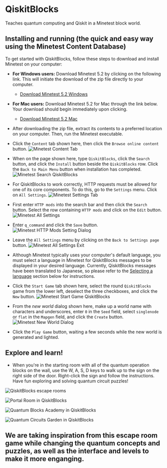 # QiskitBlocks
Teaches quantum computing and Qiskit in a Minetest block world. 


## Installing and running (the quick and easy way using the Minetest Content Database)

To get started with QiskitBlocks, follow these steps to download and install Minetest on your computer:

- **For Windows users:** Download Minetest 5.2 by clicking on the following link. This will initiate the download of the zip file directly to your computer.
  - [Download Minetest 5.2 Windows](https://github.com/JavaFXpert/QiskitBlocks/raw/master/minetest/minetest-5.2.0-win64.zip)

- **For Mac users:** Download Minetest 5.2 for Mac through the link below. Your download should begin immediately upon clicking.
  - [Download Minetest 5.2 Mac](https://github.com/JavaFXpert/QiskitBlocks/raw/master/minetest/minetest-5.2.0-dev-10.11.6-osx.zip)

- After downloading the zip file, extract its contents to a preferred location on your computer. Then, run the Minetest executable.
  
- Click the `Content` tab shown here, then click the `Browse online content` button. 
![Minetest Content Tab](https://github.com/JavaFXpert/QiskitBlocks/raw/master/minetest_content_tab.png)

- When on the page shown here, type `QiskitBlocks`, click the `Search` button, and click the `Install` button beside the `QiskitBlocks` row. Click the `Back to Main Menu` button when installation has completed.
![Minetest Search QiskitBlocks](https://github.com/JavaFXpert/QiskitBlocks/raw/master/minetest_search_qiskitblocks.png)

- For QiskitBlocks to work correctly, HTTP requests must be allowed for one of its core components. To do this, go to the `Settings` menu. Click on `All Settings`.
![Minetest Settings Tab](https://user-images.githubusercontent.com/6960065/116815046-09853d80-ab5c-11eb-8748-9f40171ea35c.png)

- First enter `HTTP mods` into the search bar and then click the `Search` button. Select the row containing `HTTP mods` and click on the `Edit` button.
![Minetest All Settings](https://user-images.githubusercontent.com/6960065/116815053-130ea580-ab5c-11eb-9a60-d8f30e65e6f8.png)

- Enter `q_command` and click the `Save` button.
![Minetest HTTP Mods Setting Dialog](https://user-images.githubusercontent.com/6960065/116815070-215cc180-ab5c-11eb-97e5-67e61950f9c6.png)

- Leave the `All Settings` menu by clicking on the `Back to Settings page` button.
![Minetest All Settings Exit](https://user-images.githubusercontent.com/6960065/116815076-2588df00-ab5c-11eb-8077-ee9262aa5fd2.png)

- Although Minetest typically uses your computer's default language, you must select a language in Minetest for QiskitBlocks messages to be displayed in your desired language. Currently, QiskitBlocks messages have been translated to Japanese, so please refer to the [Selecting a language](https://github.com/JavaFXpert/QiskitBlocks#selecting-a-language) section below for instructions.

- Click the `Start Game` tab shown here, select the round `QiskitBlocks` game from the lower left, deselect the three checkboxes, and click the `New` button.
![Minetest Start Game QiskitBlocks](https://github.com/JavaFXpert/QiskitBlocks/raw/master/minetest_startgame_qiskitblocks.png)

- From the *new world* dialog shown here, make up a world name with characters and underscores, enter `0` in the `Seed` field, select `singlenode` or `flat` in the `Mapgen` field, and click the `Create` button.
![Minetest New World Dialog](https://github.com/JavaFXpert/QiskitBlocks/raw/master/minetest_newworld_qiskitblocks.png)

- Click the `Play Game` button, waiting a few seconds while the new world is generated and lighted.

## Explore and learn!
- When you're in the starting room with all of the quantum operation blocks on the wall, use the W, A, S, D keys to walk up to the sign on the right side of the door. Right-click the sign and follow the instructions. Have fun exploring and solving quantum circuit puzzles! 


![QiskitBlocks escape rooms](https://github.com/JavaFXpert/QiskitBlocks/raw/master/escape_room_psi_minus.png)

![Portal Room in QiskitBlocks](https://github.com/JavaFXpert/QiskitBlocks/raw/master/qiskitblocks_portal_room.png)

![Quantum Blocks Academy in QiskitBlocks](https://github.com/JavaFXpert/QiskitBlocks/raw/master/quantum_blocks_academy.png)

![Quantum Circuits Garden in QiskitBlocks](https://github.com/JavaFXpert/QiskitBlocks/raw/master/quantum_circuits_garden.png)


## We are taking inspiration from this escape room game while changing the quantum concepts and puzzles, as well as the interface and levels to make it more enganging.
